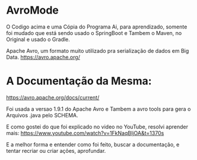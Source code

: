 # AvroMode

O Codigo acima e uma Cópia do Programa Ai, para aprendizado, somente foi
mudado que está sendo usado o SpringBoot e Tambem o Maven, no Original e usado o Gradle.

Apache Avro, um formato muito utilizado pra serialização de dados em Big Data.
https://avro.apache.org/

# A Documentação da Mesma:
https://avro.apache.org/docs/current/
 
Foi usada a versao 1.9.1 do Apache Avro e Tambem a avro tools para gera o Arquivos .java pelo SCHEMA.

E como gostei do que foi explicado no video no YouTube, resolvi aprender mais:
https://www.youtube.com/watch?v=1FkNaqBIjOA&t=1370s

E a melhor forma e entender como foi feito, buscar a documentação, e tentar recriar ou criar ações,
aprofundar. 
